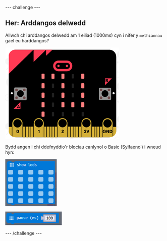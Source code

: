 --- challenge ---

## Her: Arddangos delwedd

Allwch chi arddangos delwedd am 1 eiliad (1000ms) cyn i nifer y `methiannau` gael eu harddangos?

![sgrinlun](images/frustration-start-img.png)

Bydd angen i chi ddefnyddio'r blociau canlynol o Basic (Sylfaenol) i wneud hyn:

![sgrinlun](images/frustration-blocks.png)

![sgrinlun](images/frustration-blocks2.png)

--- /challenge ---